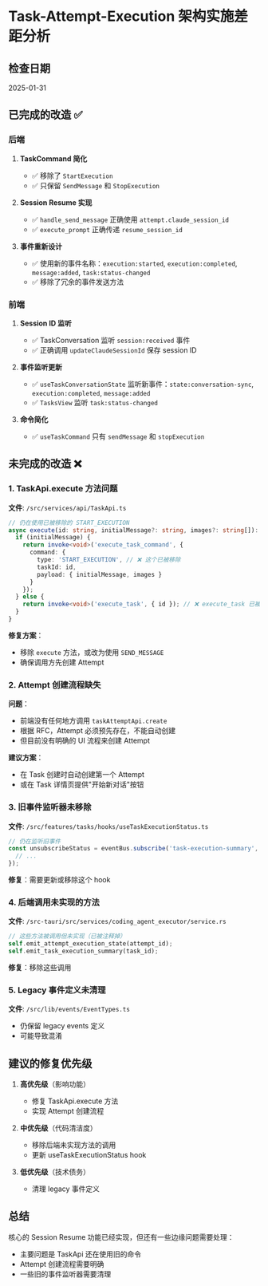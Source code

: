 # Task-Attempt-Execution 架构实施差距分析

## 检查日期
2025-01-31

## 已完成的改造 ✅

### 后端
1. **TaskCommand 简化**
   - ✅ 移除了 `StartExecution`
   - ✅ 只保留 `SendMessage` 和 `StopExecution`

2. **Session Resume 实现**
   - ✅ `handle_send_message` 正确使用 `attempt.claude_session_id`
   - ✅ `execute_prompt` 正确传递 `resume_session_id`

3. **事件重新设计**
   - ✅ 使用新的事件名称：`execution:started`, `execution:completed`, `message:added`, `task:status-changed`
   - ✅ 移除了冗余的事件发送方法

### 前端
1. **Session ID 监听**
   - ✅ TaskConversation 监听 `session:received` 事件
   - ✅ 正确调用 `updateClaudeSessionId` 保存 session ID

2. **事件监听更新**
   - ✅ `useTaskConversationState` 监听新事件：`state:conversation-sync`, `execution:completed`, `message:added`
   - ✅ `TasksView` 监听 `task:status-changed`

3. **命令简化**
   - ✅ `useTaskCommand` 只有 `sendMessage` 和 `stopExecution`

## 未完成的改造 ❌

### 1. TaskApi.execute 方法问题
**文件**: `/src/services/api/TaskApi.ts`
```typescript
// 仍在使用已被移除的 START_EXECUTION
async execute(id: string, initialMessage?: string, images?: string[]): Promise<void> {
  if (initialMessage) {
    return invoke<void>('execute_task_command', {
      command: {
        type: 'START_EXECUTION', // ❌ 这个已被移除
        taskId: id,
        payload: { initialMessage, images }
      }
    });
  } else {
    return invoke<void>('execute_task', { id }); // ❌ execute_task 已被移除
  }
}
```

**修复方案**：
- 移除 `execute` 方法，或改为使用 `SEND_MESSAGE`
- 确保调用方先创建 Attempt

### 2. Attempt 创建流程缺失
**问题**：
- 前端没有任何地方调用 `taskAttemptApi.create`
- 根据 RFC，Attempt 必须预先存在，不能自动创建
- 但目前没有明确的 UI 流程来创建 Attempt

**建议方案**：
- 在 Task 创建时自动创建第一个 Attempt
- 或在 Task 详情页提供"开始新对话"按钮

### 3. 旧事件监听器未移除
**文件**: `/src/features/tasks/hooks/useTaskExecutionStatus.ts`
```typescript
// 仍在监听旧事件
const unsubscribeStatus = eventBus.subscribe('task-execution-summary', (summary) => {
  // ...
});
```

**修复**：需要更新或移除这个 hook

### 4. 后端调用未实现的方法
**文件**: `/src-tauri/src/services/coding_agent_executor/service.rs`
```rust
// 这些方法被调用但未实现（已被注释掉）
self.emit_attempt_execution_state(attempt_id);
self.emit_task_execution_summary(task_id);
```

**修复**：移除这些调用

### 5. Legacy 事件定义未清理
**文件**: `/src/lib/events/EventTypes.ts`
- 仍保留 legacy events 定义
- 可能导致混淆

## 建议的修复优先级

1. **高优先级**（影响功能）
   - 修复 TaskApi.execute 方法
   - 实现 Attempt 创建流程

2. **中优先级**（代码清洁度）
   - 移除后端未实现方法的调用
   - 更新 useTaskExecutionStatus hook

3. **低优先级**（技术债务）
   - 清理 legacy 事件定义

## 总结

核心的 Session Resume 功能已经实现，但还有一些边缘问题需要处理：
- 主要问题是 TaskApi 还在使用旧的命令
- Attempt 创建流程需要明确
- 一些旧的事件监听器需要清理
